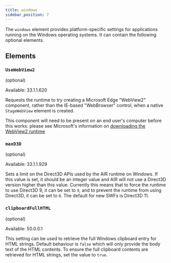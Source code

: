 ```yaml
---
title: windows 
sidebar_position: 7
---
```


The `windows` element provides platform-specific settings for applications running on the Windows operating systems. It can contain the following optional elements.

## Elements

### `UseWebView2`

(optional)

Available: 33.1.1.620

Requests the runtime to try creating a Microsoft Edge "WebView2" component, rather than the IE-based "WebBrowser" control, when a native `StageWebView` element is created.

This component will need to be present on an end user's computer before this works: please see Microsoft's information on [downloading the WebView2 runtime](https://developer.microsoft.com/en-us/microsoft-edge/webview2/#download-section)


### `maxD3D`

(optional)

Available: 33.1.1.929

Sets a limit on the Direct3D APIs used by the AIR runtime on Windows. If this value is set, it should be an integer value and AIR will not use a Direct3D version higher than this value.
Currently this means that to force the runtime to use Direct3D 9, it can be set to `9`, and to prevent the runtime from using Direct3D, it can be set to `0`. The default for new SWFs is Direct3D 11.


### `clipboardFullHTML`

(optional)

Available: 50.0.0.1

This setting can be used to retrieve the full Windows clipboard entry for HTML strings. Default behaviour is `false` which will only provide the body text of the HTML contents.
To ensure the full clipboard contents are retrieved for HTML strings, set the value to `true`.



